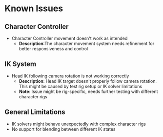 # Known Issues

## Character Controller
- Character Controller movement doesn't work as intended
  - **Description**:The character movement system needs refinement for better responsiveness and control

## IK System
- Head IK following camera rotation is not working correctly
  - **Description**: Head IK target doesn't properly follow camera rotation. This might be caused by test rig setup or IK solver limitations
  - **Note**: Issue might be rig-specific, needs further testing with different character rigs

## General Limitations
- IK solvers might behave unexpectedly with complex character rigs
- No support for blending between different IK states